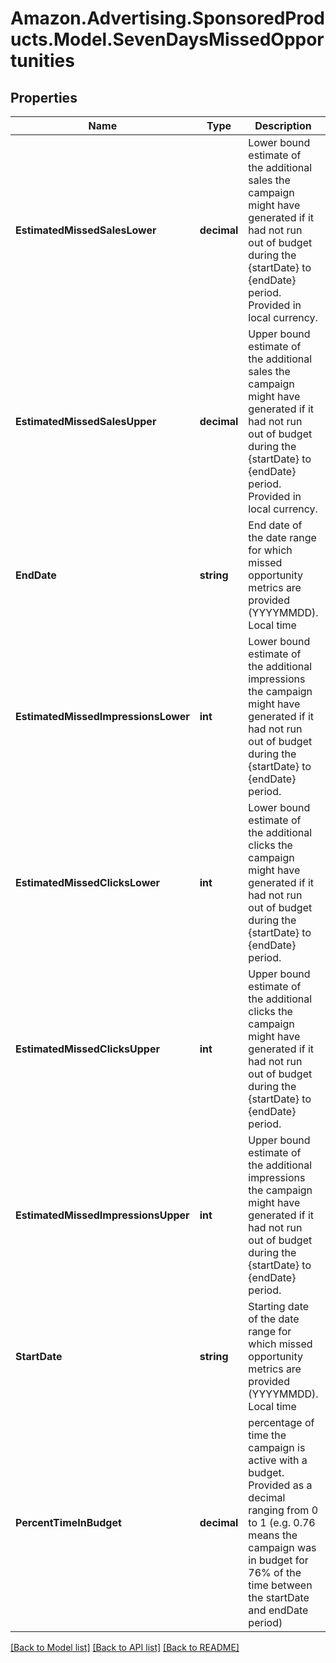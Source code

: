# Amazon.Advertising.SponsoredProducts.Model.SevenDaysMissedOpportunities

## Properties

Name | Type | Description | Notes
------------ | ------------- | ------------- | -------------
**EstimatedMissedSalesLower** | **decimal** | Lower bound estimate of the additional sales the campaign might have generated if it had not run out of budget during the {startDate} to {endDate} period. Provided in local currency. | [optional] 
**EstimatedMissedSalesUpper** | **decimal** | Upper bound estimate of the additional sales the campaign might have generated if it had not run out of budget during the {startDate} to {endDate} period. Provided in local currency. | [optional] 
**EndDate** | **string** | End date of the date range for which missed opportunity metrics are provided (YYYYMMDD). Local time | [optional] 
**EstimatedMissedImpressionsLower** | **int** | Lower bound estimate of the additional impressions the campaign might have generated if it had not run out of budget during the {startDate} to {endDate} period. | [optional] 
**EstimatedMissedClicksLower** | **int** | Lower bound estimate of the additional clicks the campaign might have generated if it had not run out of budget during the {startDate} to {endDate} period. | [optional] 
**EstimatedMissedClicksUpper** | **int** | Upper bound estimate of the additional clicks the campaign might have generated if it had not run out of budget during the {startDate} to {endDate} period. | [optional] 
**EstimatedMissedImpressionsUpper** | **int** | Upper bound estimate of the additional impressions the campaign might have generated if it had not run out of budget during the {startDate} to {endDate} period. | [optional] 
**StartDate** | **string** | Starting date of the date range for which missed opportunity metrics are provided (YYYYMMDD). Local time | [optional] 
**PercentTimeInBudget** | **decimal** | percentage of time the campaign is active with a budget. Provided as a decimal ranging from 0 to 1 (e.g. 0.76 means the campaign was in budget for 76% of the time between the startDate and endDate period) | [optional] 

[[Back to Model list]](../README.md#documentation-for-models) [[Back to API list]](../README.md#documentation-for-api-endpoints) [[Back to README]](../README.md)

